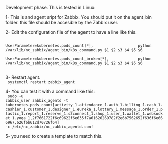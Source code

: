 Development phase. This is tested in Linux:

1- This is and agent sript for Zabbix. 
You should put it on the agent_bin folder.
this file should be accesible by the Zabbix user.

2- Edit the configuration file of the agent to have a line like this.<br />

<code>
UserParameter=kubernetes.pods_count[*],                    python /var/lib/nc_zabbix/agent_bin/k8s_command.py $1 $2 $3 $4 $5 $6 <br />
UserParameter=kubernetes.pods_count_broken[*],             python /var/lib/nc_zabbix/agent_bin/k8s_command.py $1 $2 $3 $4 $5 $6 <br />
</code>

3- Restart agent. <br />
<code>
systemctl restart zabbix_agent
</code>

4- You can test it with a command like this: <br />
<code>
sudo -u zabbix_user zabbix_agentd -t kubernetes.pods_count[activity_1.attendance_1.auth_1.billing_1.cash_1.cashier_1.customer_1.designer_1.eureka_1.lottery_1.message_1.order_1.plastic_1.report_1.reserve_1.s3connect_1.shop_1.user_1.wallet_1.websocket_1.yoga_1,2f7661722f6c69622f6e635f7a61626269782f2e6b7562652f636f6e666967,626f6b612d70726f64] -c /etc/nc_zabbix/nc_zabbix_agentd.conf
</code>

5- you need to create a template to match this. 